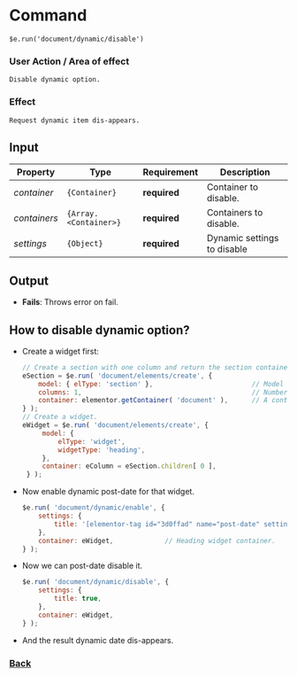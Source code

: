 # Command
    $e.run('document/dynamic/disable')

### User Action / Area of effect
    Disable dynamic option.
     
### Effect
    Request dynamic item dis-appears.

## Input
| Property     | Type                  | Requirement   | Description |
|---           |---                    |---            |---|
| _container_  | `{Container}`         | **required**  | Container to disable.
| _containers_ | `{Array.<Container>}` | **required**  | Containers to disable.
| _settings_   | `{Object}`            | **required**  | Dynamic settings to disable <TODO EXPLAIN WHY>

## Output
   * **Fails**: Throws error on fail.
   
## How to disable dynamic option? 
* Create a widget first:
   ```javascript
   // Create a section with one column and return the section container.
   eSection = $e.run( 'document/elements/create', {
       model: { elType: 'section' },                         // Model to create.
       columns: 1,                                           // Number of columns to create.
       container: elementor.getContainer( 'document' ),      // A container where to create the element.
   } );
   // Create a widget.
   eWidget = $e.run( 'document/elements/create', {
        model: {
            elType: 'widget',
            widgetType: 'heading',
        },
        container: eColumn = eSection.children[ 0 ],
    } );
    ```
* Now enable dynamic post-date for that widget.
    ```javascript
    $e.run( 'document/dynamic/enable', {
        settings: {
            title: '[elementor-tag id="3d0ffad" name="post-date" settings="%7B%7D"]',
        },
        container: eWidget,             // Heading widget container.
    } );
    ```
* Now we can post-date disable it.
    ```javascript
    $e.run( 'document/dynamic/disable', {
        settings: {
            title: true,
        },
        container: eWidget,
    } );
    ```
* And the result dynamic date dis-appears.

### [Back](../usability.index.md) 
